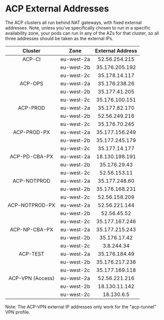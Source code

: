 # ACP External Addresses

The ACP clusters all run behind NAT gateways, with fixed external addresses. Note, unless you've specifically chosen to run in a specific availability zone, your pods can run in any of the AZs for that cluster, so all three addresses should be taken as the external IPs.

| Cluster         | Zone          | External Address   |
| :-------------: |:-------------:| :-----------------:|
| ACP-CI          | eu-west-2a    | 52.56.254.215      |
|                 | eu-west-2b    | 35.176.205.192     |
|                 | eu-west-2c    | 35.178.14.117      |
| ACP-OPS         | eu-west-2a    | 35.176.238.26      |
|                 | eu-west-2b    | 35.177.41.205      |
|                 | eu-west-2c    | 35.176.100.151     |
| ACP-PROD        | eu-west-2a    | 35.177.82.170      |
|                 | eu-west-2b    | 52.56.249.216      |
|                 | eu-west-2c    | 35.176.70.245      |
| ACP-PROD-PX     | eu-west-2a    | 35.177.156.249     |
|                 | eu-west-2b    | 35.177.245.179     |
|                 | eu-west-2c    | 35.177.14.177      |
| ACP-PD-CBA-PX   | eu-west-2a    | 18.130.198.191     |
|                 | eu-west-2b    | 35.176.29.43       |
|                 | eu-west-2c    | 52.56.153.11       |
| ACP-NOTPROD     | eu-west-2a    | 35.177.248.60      |
|                 | eu-west-2b    | 35.176.168.231     |
|                 | eu-west-2c    | 52.56.158.209      |
| ACP-NOTPROD-PX  | eu-west-2a    | 52.56.221.144      |
|                 | eu-west-2b    | 52.56.45.52        |
|                 | eu-west-2c    | 35.177.167.246     |
| ACP-NP-CBA-PX   | eu-west-2a    | 35.177.215.243     |
|                 | eu-west-2b    | 35.176.17.42       |
|                 | eu-west-2c    | 3.8.244.34         |
| ACP-TEST        | eu-west-2a    | 35.176.184.49      |
|                 | eu-west-2b    | 35.176.217.238     |
|                 | eu-west-2c    | 35.177.169.118     |
| ACP-VPN (Access)| eu-west-2a    | 52.56.221.216      |
|                 | eu-west-2b    | 18.130.11.142      |
|                 | eu-west-2c    | 18.130.6.5         |

Note: The ACP-VPN external IP addresses only work for the "acp-tunnel" VPN profile.

